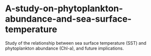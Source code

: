 # A-study-on-phytoplankton-abundance-and-sea-surface-temperature
Study of the relationship between sea surface temperature (SST) and phytoplankton abundance (Chl-a), and future implications.
